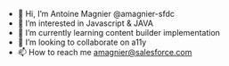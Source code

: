 - 👋 Hi, I’m Antoine Magnier @amagnier-sfdc
- 👀 I’m interested in Javascript & JAVA
- 🌱 I’m currently learning content builder implementation
- 💞️ I’m looking to collaborate on a11y
- 📫 How to reach me amagnier@salesforce.com

<!---
amagnier-sfdc/amagnier-sfdc is a ✨ special ✨ repository because its `README.md` (this file) appears on your GitHub profile.
You can click the Preview link to take a look at your changes.
--->

